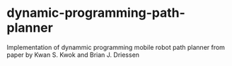# dynamic-programming-path-planner
Implementation of dynammic programming mobile robot path planner from paper by Kwan S. Kwok and Brian J. Driessen
